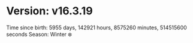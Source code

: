 # Version: v16.3.19
Time since birth: 5955 days, 142921 hours, 8575260 minutes, 514515600 seconds
Season: Winter ❄️
